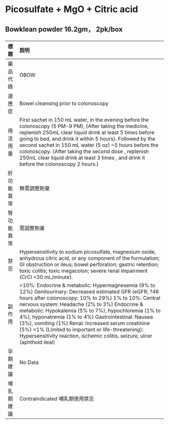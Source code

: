 # Picosulfate + MgO + Citric acid

## Bowklean powder 16.2gm， 2pk/box

##### 

| 標題       | 說明                                                                                                                                                                                                                                                                                                                                                                                                                                                                                                                     |
|:-----------|:-------------------------------------------------------------------------------------------------------------------------------------------------------------------------------------------------------------------------------------------------------------------------------------------------------------------------------------------------------------------------------------------------------------------------------------------------------------------------------------------------------------------------|
| 藥品代碼   | OBOW                                                                                                                                                                                                                                                                                                                                                                                                                                                                                                                     |
| 適應症     | Bowel cleansing prior to colonoscopy                                                                                                                                                                                                                                                                                                                                                                                                                                                                                     |
| 用法用量   | First sachet in 150 mL water, in the evening before the colonoscopy (5 PM-9 PM), (After taking the medicine, replenish 250mL clear liquid drink at least 5 times before going to bed, and drink it within 5 hours). Followed by the second sachet in 150 mL water (5 oz) ~5 hours before the colonoscopy. (After taking the second dose , replenish 250mL clear liquid drink at least 3 times , and drink it before the colonoscopy 2 hours.)                                                                            |
| 肝功能異常 | 無需調整劑量                                                                                                                                                                                                                                                                                                                                                                                                                                                                                                             |
| 腎功能異常 | 需調整劑量                                                                                                                                                                                                                                                                                                                                                                                                                                                                                                               |
| 禁忌       | Hypersensitivity to sodium picosulfate, magnesium oxide, anhydrous citric acid, or any component of the formulation; GI obstruction or ileus; bowel perforation; gastric retention; toxic colitis; toxic megacolon; severe renal impairment (CrCl <30 mL/minute).                                                                                                                                                                                                                                                        |
| 副作用     | >10%: Endocrine & metabolic: Hypermagnesemia (9% to 12%) Genitourinary: Decreased estimated GFR (eGFR; ?48 hours after colonoscopy: 10% to 29%) 1% to 10%: Central nervous system: Headache (2% to 3%) Endocrine & metabolic: Hypokalemia (5% to 7%), hypochloremia (1% to 4%), hyponatremia (1% to 4%) Gastrointestinal: Nausea (3%), vomiting (1%) Renal: Increased serum creatinine (5%) <1% (Limited to important or life-threatening): Hypersensitivity reaction, ischemic colitis, seizure, ulcer (aphthoid ileal) |
| 孕期建議   | No Data                                                                                                                                                                                                                                                                                                                                                                                                                                                                                                                  |
| 哺乳期建議 | Contraindicated 哺乳期使用禁忌                                                                                                                                                                                                                                                                                                                                                                                                                                                                                           |

